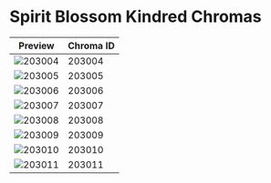 # Spirit Blossom Kindred Chromas

| Preview | Chroma ID |
|---------|-----------|
| ![203004](https://raw.communitydragon.org/latest/plugins/rcp-be-lol-game-data/global/default/v1/champion-chroma-images/203/203004.png) | 203004 |
| ![203005](https://raw.communitydragon.org/latest/plugins/rcp-be-lol-game-data/global/default/v1/champion-chroma-images/203/203005.png) | 203005 |
| ![203006](https://raw.communitydragon.org/latest/plugins/rcp-be-lol-game-data/global/default/v1/champion-chroma-images/203/203006.png) | 203006 |
| ![203007](https://raw.communitydragon.org/latest/plugins/rcp-be-lol-game-data/global/default/v1/champion-chroma-images/203/203007.png) | 203007 |
| ![203008](https://raw.communitydragon.org/latest/plugins/rcp-be-lol-game-data/global/default/v1/champion-chroma-images/203/203008.png) | 203008 |
| ![203009](https://raw.communitydragon.org/latest/plugins/rcp-be-lol-game-data/global/default/v1/champion-chroma-images/203/203009.png) | 203009 |
| ![203010](https://raw.communitydragon.org/latest/plugins/rcp-be-lol-game-data/global/default/v1/champion-chroma-images/203/203010.png) | 203010 |
| ![203011](https://raw.communitydragon.org/latest/plugins/rcp-be-lol-game-data/global/default/v1/champion-chroma-images/203/203011.png) | 203011 |